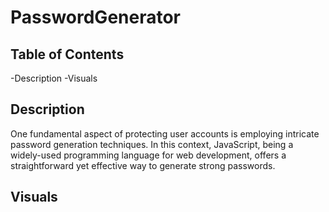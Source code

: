 # PasswordGenerator

## Table of Contents
-Description
-Visuals

## Description
One fundamental aspect of protecting user accounts is employing intricate password generation techniques. In this context, JavaScript, being a widely-used programming language for web development, offers a straightforward yet effective way to generate strong passwords.
## Visuals
